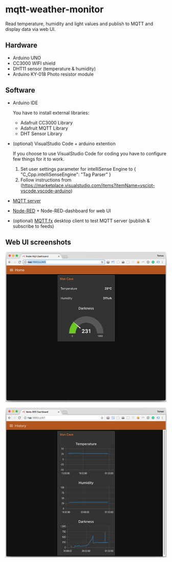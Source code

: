 # mqtt-weather-monitor
Read temperature, humidity and light values and publish to MQTT and display data via web UI.

## Hardware
- Arduino UNO
- CC3000 WIFI shield
- DHT11 sensor (temperature & humidity)
- Arduino KY-018 Photo resistor module

## Software
- Arduino IDE

  You have to install external libraries:
  - Adafruit CC3000 Library
  - Adafruit MQTT Library
  - DHT Sensor Library
- (optional) VisualStudio Code + arduino extention
  
  If you choose to use VisualStudio Code for coding you have to configure few things for it to work.
  1. Set user settings parameter for intelliSense Engine to { "C_Cpp.intelliSenseEngine": "Tag Parser" }
  2. Follow instructions from (https://marketplace.visualstudio.com/items?itemName=vsciot-vscode.vscode-arduino)
  
- [MQTT server](https://www.eclipse.org/mosquitto/download/) 
- [Node-RED](https://nodered.org/) + Node-RED-dashboard for web UI
- (optional) [MQTT.fx](http://mqttfx.jensd.de/) desktop client to test MQTT server (publish & subscribe to feeds)

## Web UI screenshots
![Home window](https://github.com/toxic/mqtt-weather-monitor/blob/master/screenshots/Home.png?raw=true)

![History window](https://github.com/toxic/mqtt-weather-monitor/blob/master/screenshots/History.png?raw=true)
